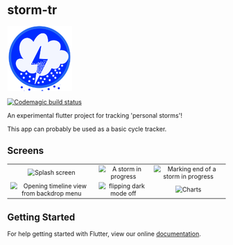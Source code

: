 # storm-tr
<img src="https://github.com/sanjul/storm-tracker/blob/master/assets/icons/appIcon.png" width="150" title="logo"/>

[![Codemagic build status](https://api.codemagic.io/apps/5ce82b289b46f50010d713f4/5ce82b289b46f50010d713f3/status_badge.svg)](https://codemagic.io/apps/5ce82b289b46f50010d713f4/5ce82b289b46f50010d713f3/latest_build)

An experimental flutter project for tracking 'personal storms'!

This app can probably be used as a basic cycle tracker.

## Screens
<div style="text-align: center">
  <table>
    <tr>
      <td style="text-align: center">
        <img src="https://i.imgflip.com/34cna7.gif" width="200" title="Splash screen"/>
      </td>
      <td style="text-align: center">
        <img src="https://i.imgflip.com/34co60.gif" width="200" title="A storm in progress"/>
      </td>
      <td style="text-align: center">
        <img src="https://i.imgflip.com/34codq.gif" width="200" title="Marking end of a storm in progress"/>
      </td>
    </tr>
    <tr>
      <td style="text-align: center">
        <img src="https://i.imgflip.com/34coil.gif" width="200" title="Opening timeline view from backdrop menu"/>
      </td>
      <td style="text-align: center">
        <img src="https://i.imgflip.com/34cop8.gif" width="200" title="flipping dark mode off"/>
      </td>
      <td style="text-align: center">
        <img src="https://i.imgflip.com/34coti.gif" width="200" title="Charts"/>
      </td>
    </tr>
   </table>
</div>


## Getting Started

For help getting started with Flutter, view our online
[documentation](https://flutter.io/).
